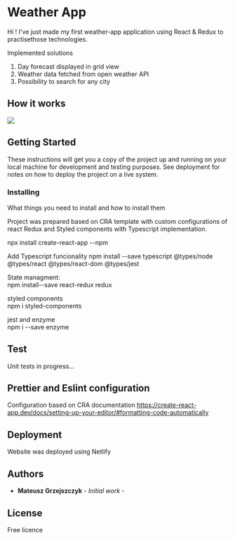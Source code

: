 # Weather App

Hi ! I've just made my first weather-app application using React & Redux to practisethose technologies.

Implemented solutions

 1. Day forecast displayed in grid view
 2. Weather data fetched from open weather API
 3. Possibility to search for any city
 
## How it works
![](weather.gif)

## Getting Started

These instructions will get you a copy of the project up and running on your local machine for development and testing purposes. See deployment for notes on how to deploy the project on a live system.

### Installing

What things you need to install  and how to install them

Project was prepared based on CRA template with custom configurations of react Redux and Styled components with Typescript implementation.

npx install create-react-app --npm

Add Typescript funcionality
npm install --save typescript @types/node @types/react @types/react-dom @types/jest

State managment:\
npm install--save react-redux redux


styled components\
npm i styled-components


jest and enzyme\
npm i --save enzyme 

## Test
Unit tests in progress...

## Prettier and Eslint configuration
Configuration  based on CRA documentation
https://create-react-app.dev/docs/setting-up-your-editor/#formatting-code-automatically

## Deployment

Website was deployed using Netlify

## Authors

* **Mateusz Grzejszczyk** - *Initial work* -

## License
Free licence
